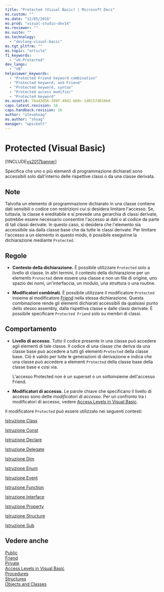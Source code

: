 ```yaml
---
title: "Protected (Visual Basic) | Microsoft Docs"
ms.custom: ""
ms.date: "12/05/2016"
ms.prod: "visual-studio-dev14"
ms.reviewer: ""
ms.suite: ""
ms.technology: 
  - "devlang-visual-basic"
ms.tgt_pltfrm: ""
ms.topic: "article"
f1_keywords: 
  - "vb.Protected"
dev_langs: 
  - "VB"
helpviewer_keywords: 
  - "Protected Friend keyword combination"
  - "Protected keyword, and Friend"
  - "Protected keyword, syntax"
  - "Protected access modifier"
  - "Protected keyword"
ms.assetid: 74ad3d56-309f-49d2-b60c-1d0157d010e8
caps.latest.revision: 16
caps.handback.revision: 16
author: "stevehoag"
ms.author: "shoag"
manager: "wpickett"
---
```

# Protected (Visual Basic)
[!INCLUDE[vs2017banner](../../../csharp/includes/vs2017banner.md)]

Specifica che uno o più elementi di programmazione dichiarati sono accessibili solo dall'interno delle rispettive classi o da una classe derivata.  
  
## Note  
 Talvolta un elemento di programmazione dichiarato in una classe contiene dati sensibili o codice con restrizioni cui si desidera limitare l'accesso.  Se, tuttavia, la classe è ereditabile e si prevede una gerarchia di classi derivate, potrebbe essere necessario consentire l'accesso ai dati o al codice da parte di tali classi derivate.  In questo caso, si desidera che l'elemento sia accessibile sia dalla classe base che da tutte le classi derivate.  Per limitare l'accesso a un elemento in questo modo, è possibile eseguirne la dichiarazione mediante `Protected`.  
  
## Regole  
  
-   **Contesto della dichiarazione.** È possibile utilizzare `Protected` solo a livello di classe.  In altri termini, il contesto della dichiarazione per un elemento `Protected` deve essere una classe e non un file di origine, uno spazio dei nomi, un'interfaccia, un modulo, una struttura o una routine.  
  
-   **Modificatori combinati.** È possibile utilizzare il modificatore `Protected` insieme al modificatore [Friend](../../../visual-basic/language-reference/modifiers/friend.md) nella stessa dichiarazione.  Questa combinazione rende gli elementi dichiarati accessibili da qualsiasi punto dello stesso assembly, dalla rispettiva classe e dalle classi derivate.  È possibile specificare `Protected Friend` solo su membri di classi.  
  
## Comportamento  
  
-   **Livello di accesso.** Tutto il codice presente in una classe può accedere agli elementi di tale classe.  Il codice di una classe che deriva da una classe base può accedere a tutti gli elementi `Protected` della classe base.  Ciò è valido per tutte le generazioni di derivazione  e indica che una classe può accedere a elementi `Protected` della classe base della classe base e così via.  
  
     L'accesso Protected non è un superset o un sottoinsieme dell'accesso Friend.  
  
-   **Modificatori di accesso.** Le parole chiave che specificano il livello di accesso sono dette *modificatori di accesso*.  Per un confronto tra i modificatori di accesso, vedere [Access Levels in Visual Basic](../../../visual-basic/programming-guide/language-features/declared-elements/access-levels.md).  
  
 Il modificatore `Protected` può essere utilizzato nei seguenti contesti:  
  
 [Istruzione Class](../../../visual-basic/language-reference/statements/class-statement.md)  
  
 [Istruzione Const](../../../visual-basic/language-reference/statements/const-statement.md)  
  
 [Istruzione Declare](../../../visual-basic/language-reference/statements/declare-statement.md)  
  
 [Istruzione Delegate](../../../visual-basic/language-reference/statements/delegate-statement.md)  
  
 [Istruzione Dim](../../../visual-basic/language-reference/statements/dim-statement.md)  
  
 [Istruzione Enum](../../../visual-basic/language-reference/statements/enum-statement.md)  
  
 [Istruzione Event](../../../visual-basic/language-reference/statements/event-statement.md)  
  
 [Istruzione Function](../../../visual-basic/language-reference/statements/function-statement.md)  
  
 [Istruzione Interface](../../../visual-basic/language-reference/statements/interface-statement.md)  
  
 [Istruzione Property](../../../visual-basic/language-reference/statements/property-statement.md)  
  
 [Istruzione Structure](../../../visual-basic/language-reference/statements/structure-statement.md)  
  
 [Istruzione Sub](../../../visual-basic/language-reference/statements/sub-statement.md)  
  
## Vedere anche  
 [Public](../../../visual-basic/language-reference/modifiers/public.md)   
 [Friend](../../../visual-basic/language-reference/modifiers/friend.md)   
 [Private](../../../visual-basic/language-reference/modifiers/private.md)   
 [Access Levels in Visual Basic](../../../visual-basic/programming-guide/language-features/declared-elements/access-levels.md)   
 [Procedures](../../../visual-basic/programming-guide/language-features/procedures/index.md)   
 [Structures](../../../visual-basic/programming-guide/language-features/data-types/structures.md)   
 [Objects and Classes](../../../visual-basic/programming-guide/language-features/objects-and-classes/index.md)